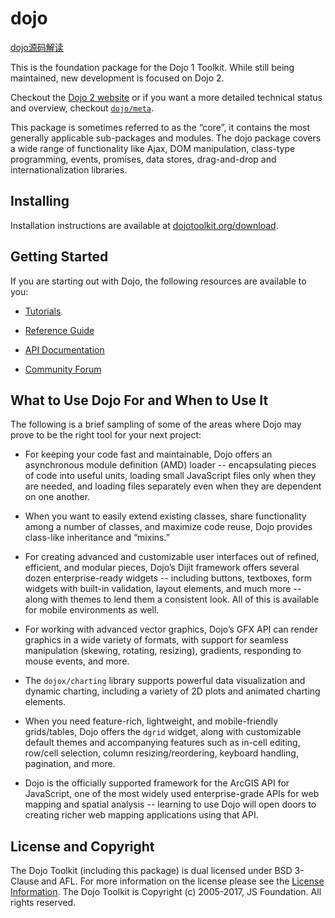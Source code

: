 dojo
====
[dojo源码解读](./Source%20Code%20Interpretation/source-Interpretation.md)  

This is the foundation package for the Dojo 1 Toolkit.  While still being maintained, new development is focused on Dojo 2.

Checkout the [Dojo 2 website](https://dojo.io/) or if you want a more detailed technical status and overview, checkout [`dojo/meta`](https://github.com/dojo/meta).

This package is sometimes
referred to as the “core”, it contains the most generally applicable sub-packages
and modules. The dojo package covers a wide range of functionality like Ajax, DOM
manipulation, class-type programming, events, promises, data stores,
drag-and-drop and internationalization libraries.

Installing
----------

Installation instructions are available at
[dojotoolkit.org/download](<http://dojotoolkit.org/download/>).

Getting Started
---------------

If you are starting out with Dojo, the following resources are available to you:

-   [Tutorials](<http://dojotoolkit.org/documentation/>)

-   [Reference Guide](<http://dojotoolkit.org/reference-guide/>)

-   [API Documentation](<http://dojotoolkit.org/api/>)

-   [Community Forum](<http://dojotoolkit.org/community/>)

What to Use Dojo For and When to Use It
---------------------------------------

The following is a brief sampling of some of the areas where Dojo may prove to
be the right tool for your next project:

-   For keeping your code fast and maintainable, Dojo offers an asynchronous
    module definition (AMD) loader -- encapsulating pieces of code into useful
    units, loading small JavaScript files only when they are needed, and loading
    files separately even when they are dependent on one another.

-   When you want to easily extend existing classes, share functionality among a
    number of classes, and maximize code reuse, Dojo provides class-like
    inheritance and “mixins.”

-   For creating advanced and customizable user interfaces out of refined,
    efficient, and modular pieces, Dojo’s Dijit framework offers several dozen
    enterprise-ready widgets -- including buttons, textboxes, form widgets with
    built-in validation, layout elements, and much more -- along with themes to
    lend them a consistent look. All of this is available for mobile
    environments as well.

-   For working with advanced vector graphics, Dojo’s GFX API can render
    graphics in a wide variety of formats, with support for seamless
    manipulation (skewing, rotating, resizing), gradients, responding to mouse
    events, and more.

-   The `dojox/charting` library supports powerful data visualization and
    dynamic charting, including a variety of 2D plots and animated charting
    elements.

-   When you need feature-rich, lightweight, and mobile-friendly grids/tables,
    Dojo offers the `dgrid` widget, along with customizable default themes and
    accompanying features such as in-cell editing, row/cell selection, column
    resizing/reordering, keyboard handling, pagination, and more.

-   Dojo is the officially supported framework for the ArcGIS API for
    JavaScript, one of the most widely used enterprise-grade APIs for web
    mapping and spatial analysis -- learning to use Dojo will open doors to
    creating richer web mapping applications using that API.

License and Copyright
---------------------

The Dojo Toolkit (including this package) is dual licensed under BSD 3-Clause
and AFL. For more information on the license please see the [License
Information](<http://dojotoolkit.org/license>). The Dojo Toolkit is Copyright
(c) 2005-2017, JS Foundation. All rights reserved.
